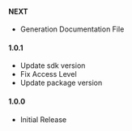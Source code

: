 #### NEXT
*  Generation Documentation File
#### 1.0.1
*  Update sdk version
*  Fix Access Level
*  Update package version

#### 1.0.0
*  Initial Release